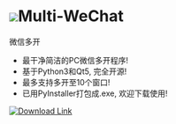 # ![](Multi-WeChat.ico)Multi-WeChat
微信多开  

- 最干净简洁的PC微信多开程序!
- 基于Python3和Qt5, 完全开源!
- 最多支持多开至10个窗口!
- 已用PyInstaller打包成.exe, 欢迎下载使用!

 [![Download Link](https://img.shields.io/badge/V1.0-点击下载-green)](https://github.com/FiresJoeng/Multi-WeChat/releases/download/1.0/Multi-WeChat_V1.0.exe)
